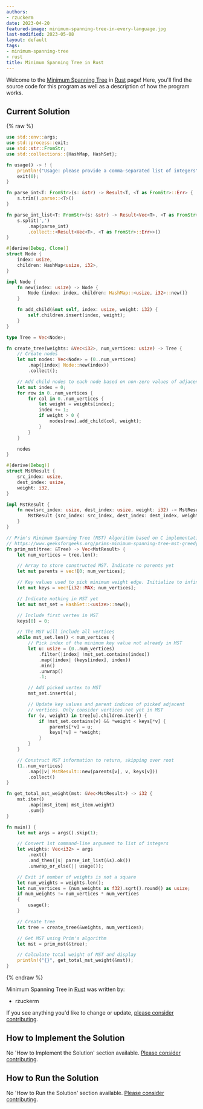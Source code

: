```yaml
---
authors:
- rzuckerm
date: 2023-04-20
featured-image: minimum-spanning-tree-in-every-language.jpg
last-modified: 2023-05-08
layout: default
tags:
- minimum-spanning-tree
- rust
title: Minimum Spanning Tree in Rust
---
```


Welcome to the [Minimum Spanning Tree](https://sampleprograms.io/projects/minimum-spanning-tree) in [Rust](https://sampleprograms.io/languages/rust) page! Here, you'll find the source code for this program as well as a description of how the program works.

## Current Solution

{% raw %}

```rust
use std::env::args;
use std::process::exit;
use std::str::FromStr;
use std::collections::{HashMap, HashSet};

fn usage() -> ! {
    println!("Usage: please provide a comma-separated list of integers");
    exit(0);
}

fn parse_int<T: FromStr>(s: &str) -> Result<T, <T as FromStr>::Err> {
    s.trim().parse::<T>()
}

fn parse_int_list<T: FromStr>(s: &str) -> Result<Vec<T>, <T as FromStr>::Err> {
    s.split(',')
        .map(parse_int)
        .collect::<Result<Vec<T>, <T as FromStr>::Err>>()
}

#[derive(Debug, Clone)]
struct Node {
    index: usize,
    children: HashMap<usize, i32>,
}

impl Node {
    fn new(index: usize) -> Node {
        Node {index: index, children: HashMap::<usize, i32>::new()}
    }

    fn add_child(&mut self, index: usize, weight: i32) {
        self.children.insert(index, weight);
    }
}

type Tree = Vec<Node>;

fn create_tree(weights: &Vec<i32>, num_vertices: usize) -> Tree {
    // Create nodes
    let mut nodes: Vec<Node> = (0..num_vertices)
        .map(|index| Node::new(index))
        .collect();

    // Add child nodes to each node based on non-zero values of adjacency matrix
    let mut index = 0;
    for row in 0..num_vertices {
        for col in 0..num_vertices {
            let weight = weights[index];
            index += 1;
            if weight > 0 {
                nodes[row].add_child(col, weight);
            }
        }
    }

    nodes
}

#[derive(Debug)]
struct MstResult {
    src_index: usize,
    dest_index: usize,
    weight: i32,
}

impl MstResult {
    fn new(src_index: usize, dest_index: usize, weight: i32) -> MstResult {
        MstResult {src_index: src_index, dest_index: dest_index, weight: weight}
    }
}

// Prim's Minimum Spanning Tree (MST) Algorithm based on C implementation of
// https://www.geeksforgeeks.org/prims-minimum-spanning-tree-mst-greedy-algo-5/
fn prim_mst(tree: &Tree) -> Vec<MstResult> {
    let num_vertices = tree.len();

    // Array to store constructed MST. Indicate no parents yet
    let mut parents = vec![0; num_vertices];

    // Key values used to pick minimum weight edge. Initialize to infinity
    let mut keys = vec![i32::MAX; num_vertices];

    // Indicate nothing in MST yet
    let mut mst_set = HashSet::<usize>::new();

    // Include first vertex in MST
    keys[0] = 0;

    // The MST will include all vertices
    while mst_set.len() < num_vertices {
        // Pick index of the minimum key value not already in MST
        let u: usize = (0..num_vertices)
            .filter(|index| !mst_set.contains(index))
            .map(|index| (keys[index], index))
            .min()
            .unwrap()
            .1;

        // Add picked vertex to MST
        mst_set.insert(u);

        // Update key values and parent indices of picked adjacent
        // vertices. Only consider vertices not yet in MST
        for (v, weight) in tree[u].children.iter() {
            if !mst_set.contains(v) && *weight < keys[*v] {
                parents[*v] = u;
                keys[*v] = *weight;
            }
        }
    }

    // Construct MST information to return, skipping over root
    (1..num_vertices)
        .map(|v| MstResult::new(parents[v], v, keys[v]))
        .collect()
}

fn get_total_mst_weight(mst: &Vec<MstResult>) -> i32 {
    mst.iter()
        .map(|mst_item| mst_item.weight)
        .sum()
}

fn main() {
    let mut args = args().skip(1);

    // Convert 1st command-line argument to list of integers
    let weights: Vec<i32> = args
        .next()
        .and_then(|s| parse_int_list(&s).ok())
        .unwrap_or_else(|| usage());

    // Exit if number of weights is not a square
    let num_weights = weights.len();
    let num_vertices = (num_weights as f32).sqrt().round() as usize;
    if num_weights != num_vertices * num_vertices
    {
        usage();
    }

    // Create tree
    let tree = create_tree(&weights, num_vertices);

    // Get MST using Prim's algorithm
    let mst = prim_mst(&tree);

    // Calculate total weight of MST and display
    println!("{}", get_total_mst_weight(&mst));
}

```

{% endraw %}

Minimum Spanning Tree in [Rust](https://sampleprograms.io/languages/rust) was written by:

- rzuckerm

If you see anything you'd like to change or update, [please consider contributing](https://github.com/TheRenegadeCoder/sample-programs).

## How to Implement the Solution

No 'How to Implement the Solution' section available. [Please consider contributing](https://github.com/TheRenegadeCoder/sample-programs-website).

## How to Run the Solution

No 'How to Run the Solution' section available. [Please consider contributing](https://github.com/TheRenegadeCoder/sample-programs-website).